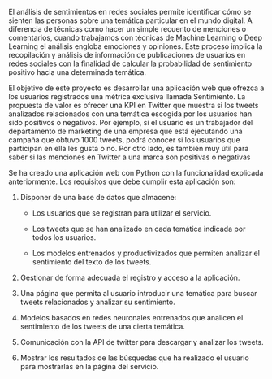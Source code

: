 
El análisis de sentimientos en redes sociales permite identificar cómo se sienten las personas sobre una temática particular en el mundo digital. A diferencia de técnicas como hacer un simple recuento de menciones o comentarios, cuando trabajamos con técnicas de Machine Learning o Deep Learning el análisis engloba emociones y opiniones. 
Este proceso implica la recopilación y análisis de información de publicaciones de usuarios en redes sociales con la finalidad de calcular la probabilidad de sentimiento positivo hacia una determinada temática.

El objetivo de este proyecto es desarrollar una aplicación web que ofrezca a los usuarios registrados una métrica exclusiva llamada Sentimiento. La propuesta de valor es ofrecer una KPI en Twitter que muestra si los tweets analizados relacionados con una temática escogida por los usuarios han sido positivos o negativos. Por ejemplo, si el usuario es un trabajador del departamento de marketing de una empresa que está ejecutando una campaña que obtuvo 1000 tweets, podrá conocer si los usuarios que participan en ella les gusta o no. Por otro lado, es también muy útil para saber si las menciones en Twitter a una marca son positivas o negativas

Se ha creado una aplicación web con Python con la funcionalidad explicada anteriormente. Los requisitos que debe cumplir esta aplicación son:
1.	Disponer de una base de datos que almacene:
    - Los usuarios que se registran para utilizar el servicio.

    - Los tweets que se han analizado en cada temática indicada por todos los usuarios.

    - Los modelos entrenados y productivizados que permiten analizar el sentimiento del texto de los tweets.

2.	 Gestionar de forma adecuada el registro y acceso a la aplicación.

3.	Una página que permita al usuario introducir una temática para buscar tweets relacionados y analizar su sentimiento.

4.	Modelos basados en redes neuronales entrenados que analicen el sentimiento de los tweets de una cierta temática.

5.	Comunicación con la API de twitter para descargar y analizar los tweets.

6.	Mostrar los resultados de las búsquedas que ha realizado el usuario para mostrarlas en la página del servicio.
